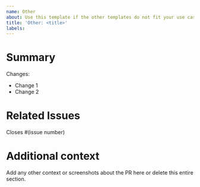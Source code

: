 ```yaml
---
name: Other
about: Use this template if the other templates do not fit your use case!
title: 'Other: <title>'
labels:
---
```


# Summary

Changes:
* Change 1
* Change 2

# Related Issues

Closes #(issue number)

# Additional context
Add any other context or screenshots about the PR here or delete this entire section.
